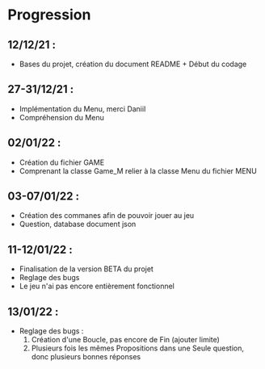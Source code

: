 # Progression

## 12/12/21 : 
- Bases du projet, création du document README + Début du codage

## 27-31/12/21 :
- Implémentation du Menu, merci Daniil 
- Compréhension du Menu

## 02/01/22 :
- Création du fichier GAME
- Comprenant la classe Game_M relier à la classe Menu du fichier MENU

## 03-07/01/22 :
- Création des commanes afin de pouvoir jouer au jeu
- Question, database document json

## 11-12/01/22 :
- Finalisation de la version BETA du projet
- Reglage des bugs
- Le jeu n'ai pas encore entièrement fonctionnel

## 13/01/22 :
- Reglage des bugs : 
  1. Création d'une Boucle, pas encore de Fin (ajouter limite)
  2. Plusieurs fois les mêmes Propositions dans une Seule question, donc plusieurs bonnes réponses
